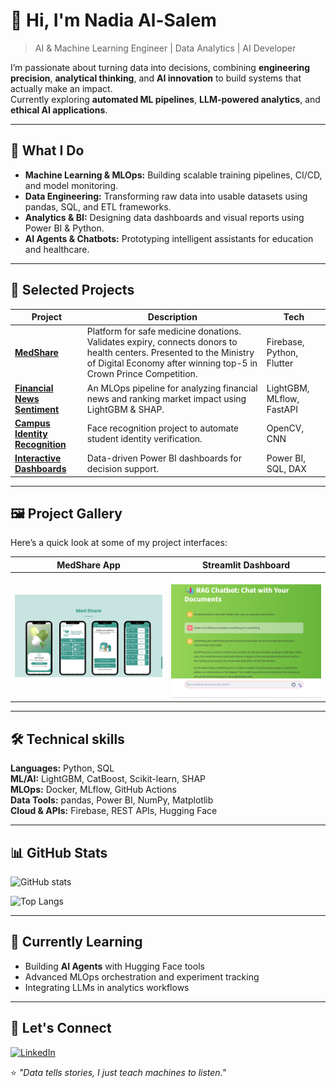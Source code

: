 # 👋 Hi, I'm Nadia Al-Salem  

> AI & Machine Learning Engineer | Data Analytics | AI Developer

I’m passionate about turning data into decisions, combining **engineering precision**, **analytical thinking**, and **AI innovation** to build systems that actually make an impact.  
Currently exploring **automated ML pipelines**, **LLM-powered analytics**, and **ethical AI applications**.

---

## 🧠 What I Do
- **Machine Learning & MLOps:** Building scalable training pipelines, CI/CD, and model monitoring.
- **Data Engineering:** Transforming raw data into usable datasets using pandas, SQL, and ETL frameworks.
- **Analytics & BI:** Designing data dashboards and visual reports using Power BI & Python.
- **AI Agents & Chatbots:** Prototyping intelligent assistants for education and healthcare.

---

## 🚀 Selected Projects
| Project | Description | Tech |
|----------|--------------|------|
| [**MedShare**](#) | Platform for safe medicine donations. Validates expiry, connects donors to health centers. Presented to the Ministry of Digital Economy after winning top-5 in Crown Prince Competition. | Firebase, Python, Flutter |
| [**Financial News Sentiment**](#) | An MLOps pipeline for analyzing financial news and ranking market impact using LightGBM & SHAP. | LightGBM, MLflow, FastAPI |
| [**Campus Identity Recognition**](#) | Face recognition project to automate student identity verification. | OpenCV, CNN |
| [**Interactive Dashboards**](#) | Data-driven Power BI dashboards for decision support. | Power BI, SQL, DAX |

---
## 🖼️ Project Gallery
Here’s a quick look at some of my project interfaces:

| MedShare App | Streamlit Dashboard |
|---------------|--------------------|
| ![MedShare UI](Purple%20Pink%20Gradient%20Mobile%20Application%20Presentation.png) | ![Streamlit Dashboard](%7BDF7BEA23-2873-493A-BC5E-F274E640907F%7D.png)|


---
## 🛠️ Technical skills 
**Languages:** Python, SQL  
**ML/AI:** LightGBM, CatBoost, Scikit-learn, SHAP  
**MLOps:** Docker, MLflow, GitHub Actions  
**Data Tools:** pandas, Power BI, NumPy, Matplotlib  
**Cloud & APIs:** Firebase, REST APIs, Hugging Face  

---

## 📊 GitHub Stats
![GitHub stats](https://github-readme-stats.vercel.app/api?username=NADIA-ALSALEM&show_icons=true&theme=tokyonight)

![Top Langs](https://github-readme-stats.vercel.app/api/top-langs/?username=NADIA-ALSALEM&layout=compact&theme=tokyonight)

---

## 🌱 Currently Learning
- Building **AI Agents** with Hugging Face tools  
- Advanced MLOps orchestration and experiment tracking  
- Integrating LLMs in analytics workflows  

---

## 💬 Let's Connect
[![LinkedIn](https://img.shields.io/badge/LinkedIn-Nadia%20Al--Salem-blue?logo=linkedin)](https://www.linkedin.com/in/nadia-al-salem-86a246245/)


⭐ *"Data tells stories, I just teach machines to listen."*
